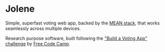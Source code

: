 # Jolene

Simple, superfast voting web app, backed by the [MEAN stack](http://en.wikipedia.org/wiki/MEAN_(software_bundle)), that works seamlessly across multiple devices.

Research purpose software, built following the ["Build a Voting App" challenge](http://www.freecodecamp.com/challenges/build-a-voting-app) by [Free Code Camp](http://www.freecodecamp.com).